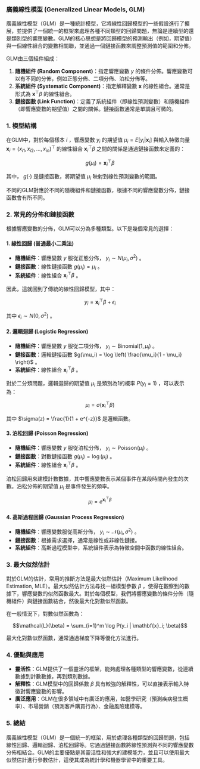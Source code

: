 ### 廣義線性模型 (Generalized Linear Models, GLM)

廣義線性模型（GLM）是一種統計模型，它將線性回歸模型的一些假設進行了擴展，並提供了一個統一的框架來處理各種不同類型的回歸問題，無論是連續型的還是類別型的響應變數。GLM的核心思想是將回歸模型的預測輸出（例如，期望值）與一個線性組合的變數相關聯，並通過一個鏈接函數來調整預測值的範圍和分佈。

GLM由三個組件組成：
1. **隨機組件 (Random Component)**：指定響應變數  $`y`$  的條件分佈。響應變數可以有不同的分佈，例如正態分佈、二項分佈、泊松分佈等。
2. **系統組件 (Systematic Component)**：指定解釋變數  $`\mathbf{x}`$  的線性組合。通常是形式為  $`\mathbf{x}^\top \beta`$  的線性組合。
3. **鏈接函數 (Link Function)**：定義了系統組件（即線性預測變數）和隨機組件（即響應變數的期望值）之間的關係。鏈接函數通常是單調且可微的。

### 1. **模型結構**

在GLM中，對於每個樣本  $`i`$ ，響應變數  $`y_i`$  的期望值  $`\mu_i = E[y_i | \mathbf{x}_i]`$  與輸入特徵向量  $`\mathbf{x}_i = (x_{i1}, x_{i2}, \dots, x_{in})^\top`$  的線性組合  $`\mathbf{x}_i^\top \beta`$  之間的關係是通過鏈接函數來定義的：

$$g(\mu_i) = \mathbf{x}_i^\top \beta$$


其中， $`g(\cdot)`$  是鏈接函數，將期望值  $`\mu_i`$  映射到線性預測變數的範圍。

不同的GLM對應於不同的隨機組件和鏈接函數，根據不同的響應變數分佈，鏈接函數會有所不同。

### 2. **常見的分佈和鏈接函數**

根據響應變數的分佈，GLM可以分為多種類型。以下是幾個常見的選擇：

#### 1. **線性回歸 (普通最小二乘法)**

- **隨機組件**：響應變數  $`y`$  服從正態分佈， $`y_i \sim N(\mu_i, \sigma^2)`$ 。
- **鏈接函數**：線性鏈接函數  $`g(\mu_i) = \mu_i`$ 。
- **系統組件**：線性組合  $`\mathbf{x}_i^\top \beta`$ 。
  
因此，這就回到了傳統的線性回歸模型，其中：

$$y_i = \mathbf{x}_i^\top \beta + \epsilon_i$$


其中  $`\epsilon_i \sim N(0, \sigma^2)`$ 。

#### 2. **邏輯迴歸 (Logistic Regression)**

- **隨機組件**：響應變數  $`y`$  服從二項分佈， $`y_i \sim \text{Binomial}(1, \mu_i)`$ 。
- **鏈接函數**：邏輯鏈接函數  $`g(\mu_i) = \log \left( \frac{\mu_i}{1 - \mu_i} \right)`$ 。
- **系統組件**：線性組合  $`\mathbf{x}_i^\top \beta`$ 。

對於二分類問題，邏輯迴歸的期望值  $`\mu_i`$  是類別為1的概率  $`P(y_i = 1)`$ ，可以表示為：

$$\mu_i = \sigma(\mathbf{x}_i^\top \beta)$$


其中  $`\sigma(z) = \frac{1}{1 + e^{-z}}`$  是邏輯函數。

#### 3. **泊松回歸 (Poisson Regression)**

- **隨機組件**：響應變數  $`y`$  服從泊松分佈， $`y_i \sim \text{Poisson}(\mu_i)`$ 。
- **鏈接函數**：對數鏈接函數  $`g(\mu_i) = \log(\mu_i)`$ 。
- **系統組件**：線性組合  $`\mathbf{x}_i^\top \beta`$ 。

泊松回歸用來建模計數數據，其中響應變數表示某個事件在某段時間內發生的次數。泊松分佈的期望值  $`\mu_i`$  是事件發生的頻率。

$$\mu_i = e^{\mathbf{x}_i^\top \beta}$$


#### 4. **高斯過程回歸 (Gaussian Process Regression)**

- **隨機組件**：響應變數服從高斯分佈， $`y_i \sim \mathcal{N}(\mu_i, \sigma^2)`$ 。
- **鏈接函數**：根據需求選擇，通常是線性或非線性鏈接。
- **系統組件**：高斯過程模型中，系統組件表示為特徵空間中函數的線性組合。

### 3. **最大似然估計**

對於GLM的估計，常用的推斷方法是最大似然估計（Maximum Likelihood Estimation, MLE）。最大似然估計方法尋找一組模型參數  $`\beta`$ ，使得在觀察到的數據下，響應變數的似然函數最大。對於每個模型，我們將響應變數的條件分佈（隨機組件）與鏈接函數結合，然後最大化對數似然函數。

在一般情況下，對數似然函數為：

$$\mathcal{L}(\beta) = \sum_{i=1}^m \log P(y_i | \mathbf{x}_i; \beta)$$


最大化對數似然函數，通常通過梯度下降等優化方法進行。

### 4. **優點與應用**

- **靈活性**：GLM提供了一個靈活的框架，能夠處理各種類型的響應變數，從連續數據到計數數據，再到類別數據。
- **解釋性**：GLM模型中的回歸係數  $`\beta`$  具有較強的解釋性，可以直接表示輸入特徵對響應變數的影響。
- **廣泛應用**：GLM在很多領域中有廣泛的應用，如醫學研究（預測疾病發生概率）、市場營銷（預測客戶購買行為）、金融風險建模等。

### 5. **總結**

廣義線性模型（GLM）是一個統一的框架，用於處理各種類型的回歸問題，包括線性回歸、邏輯迴歸、泊松回歸等。它通過鏈接函數將線性預測與不同的響應變數分佈相結合。GLM的主要優點是其靈活性和強大的建模能力，並且可以使用最大似然估計進行參數估計，這使其成為統計學和機器學習中的重要工具。